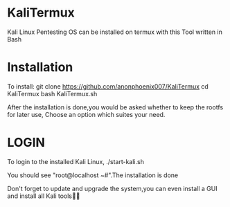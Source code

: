 # KaliTermux
Kali Linux Pentesting OS can be installed on termux with this Tool written in Bash
# Installation
To install:
git clone https://github.com/anonphoenix007/KaliTermux
cd KaliTermux
bash KaliTermux.sh

After the installation is done,you would be asked whether to keep the rootfs for later use,
Choose an option which suites your need.
# LOGIN
To login to the installed Kali Linux,
./start-kali.sh

You should see "root@localhost ~#".The installation is done 


Don't forget to update and upgrade the system,you can even install a GUI and install all Kali tools🖤🖤
